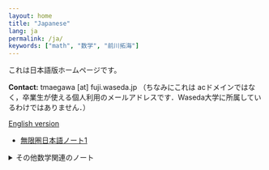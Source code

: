 ```yaml
---
layout: home
title: "Japanese"
lang: ja
permalink: /ja/
keywords: ["math", "数学", "前川拓海"]
---
```


これは日本語版ホームページです。


**Contact:** tmaegawa [at] fuji.waseda.jp
（ちなみにこれは acドメインではなく，卒業生が使える個人利用のメールアドレスです．Waseda大学に所属しているわけではありません．）

[English version](/)

- [無限圏日本語ノート1](../blog/oo-cat)
<details><summary>その他数学関連のノート</summary>
<ul>
<li><a href="../blog/ext">群の拡大がコホモロジカルであることの証明</a></li>
<li></li>
</ul>
</details>